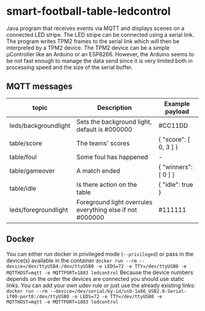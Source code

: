 # smart-football-table-ledcontrol

Java program that receives events via MQTT and displays scenes on a connected LED stripe. 
The LED stripe can be connected using a serial link. The program writes TPM2 frames to the serial link which will then be interpreted by a TPM2 device. The TPM2 device can be a simple µController like an Arduino or an ESP8266. 
However, the Arduino seems to be not fast enough to manage the data send since it is very limited both in processing speed and the size of the serial buffer. 

## MQTT messages
| topic                 | Description                                   | Example payload        |
| --------------------- | --------------------------------------------- |----------------------- |
| leds/backgroundlight  | Sets the background light, default is #000000 | #CC11DD                |
| table/score           | The teams' scores                             | { "score": [ 0, 3 ] }  |
| table/foul            | Some foul has happened                        | -                      |
| table/gameover        | A match ended                                 | { "winners": [ 0 ] }   |
| table/idle            | Is there action on the table                  | { "idle": true }       |
| leds/foregroundlight  | Foreground light overrules everything else if not #000000 | #111111    |

## Docker
You can either run docker in privileged mode (```--privileged```) or pass in the device(s) available in the container
```docker run --rm --device=/dev/ttyUSB4:/dev/ttyUSB0 -e LEDS=72 -e TTY=/dev/ttyUSB0 -e MQTTHOST=mqtt -e MQTTPORT=1883 ledcontrol```
Because the device numbers depends on the order the devices are connected you should use static links. You can add your own udev rule or just use the already existing links: 
```docker run --rm --device=/dev/serial/by-id/usb-1a86_USB2.0-Serial-if00-port0:/dev/ttyUSB0 -e LEDS=72 -e TTY=/dev/ttyUSB0 -e MQTTHOST=mqtt -e MQTTPORT=1883 ledcontrol```

